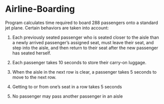 # Airline-Boarding

Program calculates time required to board 288 passengers onto a standard jet plane. Certain behaviors are taken into account:

1) Each previously seated passenger who is seated closer to the aisle than a newly arrived passenger’s assigned seat, must
leave their seat, and step into the aisle, and then return to their seat after the new passenger has seated herself.

2) Each passenger takes 10 seconds to store their carry-on luggage.

3) When the aisle in the next row is clear, a passenger takes 5 seconds to move to the next row.

4) Getting to or from one’s seat in a row takes 5 seconds

5) No passenger may pass another passenger in an aisle
